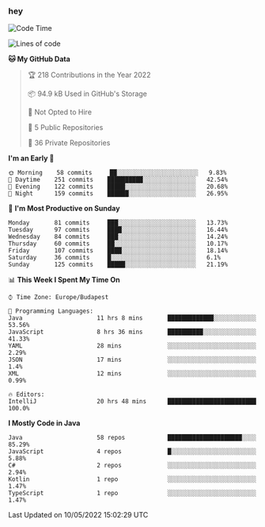 ### hey

<!--START_SECTION:waka-->
![Code Time](http://img.shields.io/badge/Code%20Time-748%20hrs%2019%20mins-blue)

![Lines of code](https://img.shields.io/badge/From%20Hello%20World%20I%27ve%20Written-495%20Thousand%20lines%20of%20code-blue)

**🐱 My GitHub Data** 

> 🏆 218 Contributions in the Year 2022
 > 
> 📦 94.9 kB Used in GitHub's Storage 
 > 
> 🚫 Not Opted to Hire
 > 
> 📜 5 Public Repositories 
 > 
> 🔑 36 Private Repositories  
 > 
**I'm an Early 🐤** 

```text
🌞 Morning    58 commits     ██░░░░░░░░░░░░░░░░░░░░░░░   9.83% 
🌆 Daytime    251 commits    ██████████░░░░░░░░░░░░░░░   42.54% 
🌃 Evening    122 commits    █████░░░░░░░░░░░░░░░░░░░░   20.68% 
🌙 Night      159 commits    ██████░░░░░░░░░░░░░░░░░░░   26.95%

```
📅 **I'm Most Productive on Sunday** 

```text
Monday       81 commits     ███░░░░░░░░░░░░░░░░░░░░░░   13.73% 
Tuesday      97 commits     ████░░░░░░░░░░░░░░░░░░░░░   16.44% 
Wednesday    84 commits     ███░░░░░░░░░░░░░░░░░░░░░░   14.24% 
Thursday     60 commits     ██░░░░░░░░░░░░░░░░░░░░░░░   10.17% 
Friday       107 commits    ████░░░░░░░░░░░░░░░░░░░░░   18.14% 
Saturday     36 commits     █░░░░░░░░░░░░░░░░░░░░░░░░   6.1% 
Sunday       125 commits    █████░░░░░░░░░░░░░░░░░░░░   21.19%

```


📊 **This Week I Spent My Time On** 

```text
⌚︎ Time Zone: Europe/Budapest

💬 Programming Languages: 
Java                     11 hrs 8 mins       █████████████░░░░░░░░░░░░   53.56% 
JavaScript               8 hrs 36 mins       ██████████░░░░░░░░░░░░░░░   41.33% 
YAML                     28 mins             ░░░░░░░░░░░░░░░░░░░░░░░░░   2.29% 
JSON                     17 mins             ░░░░░░░░░░░░░░░░░░░░░░░░░   1.4% 
XML                      12 mins             ░░░░░░░░░░░░░░░░░░░░░░░░░   0.99%

🔥 Editors: 
IntelliJ                 20 hrs 48 mins      █████████████████████████   100.0%

```

**I Mostly Code in Java** 

```text
Java                     58 repos            █████████████████████░░░░   85.29% 
JavaScript               4 repos             █░░░░░░░░░░░░░░░░░░░░░░░░   5.88% 
C#                       2 repos             ░░░░░░░░░░░░░░░░░░░░░░░░░   2.94% 
Kotlin                   1 repo              ░░░░░░░░░░░░░░░░░░░░░░░░░   1.47% 
TypeScript               1 repo              ░░░░░░░░░░░░░░░░░░░░░░░░░   1.47%

```



 Last Updated on 10/05/2022 15:02:29 UTC
<!--END_SECTION:waka-->

